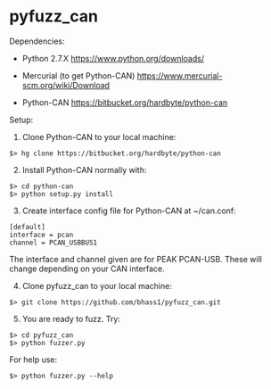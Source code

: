 # pyfuzz_can

Dependencies:
- Python 2.7.X
  https://www.python.org/downloads/
  
- Mercurial (to get Python-CAN)
  https://www.mercurial-scm.org/wiki/Download
  
- Python-CAN 
  https://bitbucket.org/hardbyte/python-can
  
Setup:

1. Clone Python-CAN to your local machine:
  
  `$> hg clone https://bitbucket.org/hardbyte/python-can`
  
2. Install Python-CAN normally with:
  ```
  $> cd python-can
  $> python setup.py install
  ```
  
3. Create interface config file for Python-CAN at ~/can.conf:
  ```
  [default]
  interface = pcan
  channel = PCAN_USBBUS1
  ```
  The interface and channel given are for PEAK PCAN-USB. These will change depending on your CAN interface.
  
4. Clone pyfuzz_can to your local machine:

  `$> git clone https://github.com/bhass1/pyfuzz_can.git`
  
5. You are ready to fuzz. Try:
  ```
  $> cd pyfuzz_can
  $> python fuzzer.py
  ```

For help use:

`$> python fuzzer.py --help`
